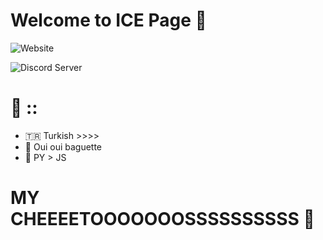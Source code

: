 # Welcome to ICE Page 🌴

![Website](https://img.shields.io/website?label=ICE🍿&style=for-the-badge&url=https%3A%2F%2Fgithub.com/ICExFS)

<img alt="Discord Server" src="https://discord.com/api/guilds/767419095845961768/embed.png" />

# 🦄 ::
* 🇹🇷 Turkish >>>>
* 🍔 Oui oui baguette
* 🌱 PY > JS

# MY CHEEEETOOOOOOOSSSSSSSSSS 🌵
